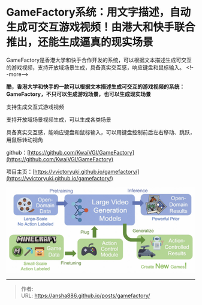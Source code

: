 # GameFactory系统：用文字描述，自动生成可交互游戏视频！由港大和快手联合推出，还能生成逼真的现实场景

GameFactory是香港大学和快手合作开发的系统，可以根据文本描述生成可交互的游戏视频，支持开放域场景生成，具备真实交互感，响应键盘和鼠标输入。
&lt;!--more--&gt;

**酷，香港大学和快手的一款可以根据文本描述生成可交互的游戏视频的系统：GameFactory，不只可以生成游戏场景，也可以生成现实场景**

支持生成交互式游戏视频

支持开放域场景视频生成，可以生成各类场景

具备真实交互感，能响应键盘和鼠标输入，可以用键盘控制前后左右移动、跳跃，用鼠标转动视角

github：[https://github.com/KwaiVGI/GameFactory](https://github.com/KwaiVGI/GameFactory)

项目主页：[](https://t.co/DbSjTOaAus)[https://vvictoryuki.github.io/gamefactory/](https://vvictoryuki.github.io/gamefactory/)

![](https://raw.githubusercontent.com/ansha886/blog-images/master/GameFactory1.webp)



---

> 作者:   
> URL: https://ansha886.github.io/posts/gamefactory/  

